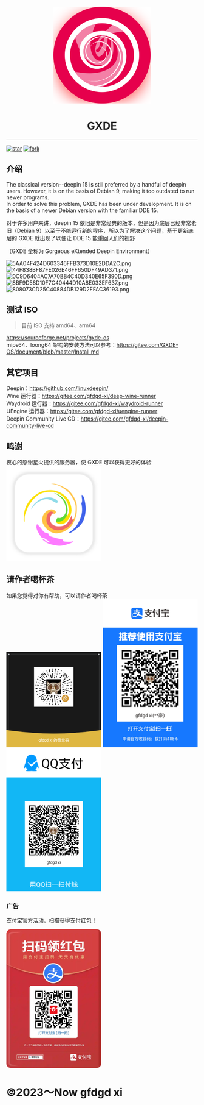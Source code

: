 <p width=100px align="center"><img width=256 src="icon.svg"></p>
<h1 align="center">GXDE</h1>
<hr>
<a href='https://gitee.com/gfdgd-xi/debian-dde/stargazers'><img src='https://gitee.com/gfdgd-xi/debian-dde/badge/star.svg?theme=dark' alt='star'></img></a>
<a href='https://gitee.com/gfdgd-xi/debian-dde/members'><img src='https://gitee.com/gfdgd-xi/debian-dde/badge/fork.svg?theme=dark' alt='fork'></img></a>  

## 介绍

The classical version--deepin 15 is still preferred by a handful of deepin users. However, it is on the basis of Debian 9, making it too outdated to run newer programs.   
In order to solve this problem, GXDE has been under development. It is on the basis of a newer Debian version with the familiar DDE 15.  

对于许多用户来讲，deepin 15 依旧是非常经典的版本，但是因为底层已经非常老旧（Debian 9）以至于不能运行新的程序，所以为了解决这个问题，基于更新底层的 GXDE 就出现了以便让 DDE 15 能重回人们的视野  


（GXDE 全称为 Gorgeous eXtended Deepin Environment）

![5AA04F424D603346FFB373D10E2DDA2C.png](https://storage.deepin.org/thread/202405111114083300_5AA04F424D603346FFB373D10E2DDA2C.png)
![44F838BF87FE026E46FF650DF49AD371.png](https://storage.deepin.org/thread/20240511111408456_44F838BF87FE026E46FF650DF49AD371.png)
![0C9D6404AC7A70BB4C40D340E65F390D.png](https://storage.deepin.org/thread/202405111114072540_0C9D6404AC7A70BB4C40D340E65F390D.png)
![8BF9D58D10F7C40444D10A8E033EF637.png](https://storage.deepin.org/thread/202405111114074425_8BF9D58D10F7C40444D10A8E033EF637.png)
![808073CD25C40884DB129D2FFAC36193.png](https://storage.deepin.org/thread/202405111114071318_808073CD25C40884DB129D2FFAC36193.png)


## 测试 ISO
> 目前 ISO 支持 amd64、arm64  

https://sourceforge.net/projects/gxde-os  
mips64、loong64 架构的安装方法可以参考：https://gitee.com/GXDE-OS/document/blob/master/Install.md  


## 其它项目
Deepin：https://github.com/linuxdeepin/  
Wine 运行器：https://gitee.com/gfdgd-xi/deep-wine-runner  
Waydroid 运行器：https://gitee.com/gfdgd-xi/waydroid-runner  
UEngine 运行器：https://gitee.com/gfdgd-xi/uengine-runner  
Deepin Community Live CD：https://gitee.com/gfdgd-xi/deepin-community-live-cd  

## 鸣谢
衷心的感谢星火提供的服务器，使 GXDE 可以获得更好的体验  
<img src="spark-store.svg" width="250"  /> 


## 请作者喝杯茶
如果您觉得对你有帮助，可以请作者喝杯茶  
<img src="Icon/QR/Wechat.png" width="250"  /> 
<img src="Icon/QR/Alipay.jpg" width="250"  />
<img src="Icon/QR/QQ.png" width="250" >

### 广告
支付宝官方活动，扫描获得支付红包！  
<p><img src="Icon/QR/advertisement0.jpg" width="250" ></p>

# ©2023～Now gfdgd xi
